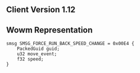 ## Client Version 1.12

## Wowm Representation
```rust,ignore
smsg SMSG_FORCE_RUN_BACK_SPEED_CHANGE = 0x00E4 {
    PackedGuid guid;    
    u32 move_event;    
    f32 speed;    
}

```
